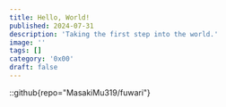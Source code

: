 ```yaml
---
title: Hello, World!
published: 2024-07-31
description: 'Taking the first step into the world.'
image: ''
tags: []
category: '0x00'
draft: false 
---
```


::github{repo="MasakiMu319/fuwari"}
